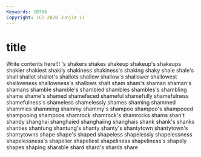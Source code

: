 ```yaml
---
Keywords: 10766
Copyright: (C) 2020 Junjie Li
---
```


# title

Write contents here!!!
's 
shakers 
shakes 
shakeup 
shakeup's 
shakeups 
shakier 
shakiest
shakily 
shakiness 
shakiness's 
shaking 
shaky 
shale 
shale's 
shall 
shallot 
shallot's
shallots 
shallow 
shallow's 
shallower 
shallowest 
shallowness 
shallowness's 
shallows 
shalt 
sham
sham's 
shaman 
shaman's 
shamans 
shamble 
shamble's 
shambled 
shambles 
shambles's 
shambling
shame 
shame's 
shamed 
shamefaced 
shameful 
shamefully 
shamefulness 
shamefulness's 
shameless 
shamelessly
shames 
shaming 
shammed 
shammies 
shamming 
shammy 
shammy's 
shampoo 
shampoo's 
shampooed
shampooing 
shampoos 
shamrock 
shamrock's 
shamrocks 
shams 
shan't 
shandy 
shanghai 
shanghaied
shanghaiing 
shanghais 
shank 
shank's 
shanks 
shanties 
shantung 
shantung's 
shanty 
shanty's
shantytown 
shantytown's 
shantytowns 
shape 
shape's 
shaped 
shapeless 
shapelessly 
shapelessness 
shapelessness's
shapelier 
shapeliest 
shapeliness 
shapeliness's 
shapely 
shapes 
shaping 
sharable 
shard 
shard's
shards 
share 
